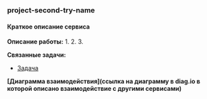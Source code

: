 ### project-second-try-name
#### Краткое описание сервиса


**Описание работы:** 
1. 
2. 
3. 

**Связанные задачи:**
* [Задача](url)

**[Диаграмма взаимодействия](ссылка на диаграмму в diag.io в которой описано взаимодействие с другими сервисами)**
